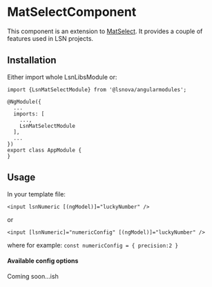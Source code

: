 # MatSelectComponent

This component is an extension to [MatSelect](https://material.angular.io/components/select/overview).
It provides a couple of features used in LSN projects.

## Installation
Either import whole LsnLibsModule or: 
```
import {LsnMatSelectModule} from '@lsnova/angularmodules';

@NgModule({
  ...
  imports: [
    ...,
    LsnMatSelectModule
  ],
  ...
})
export class AppModule {
}
```

## Usage
In your template file:

`<input lsnNumeric [(ngModel)]="luckyNumber" />`

or

`<input [lsnNumeric]="numericConfig" [(ngModel)]="luckyNumber" />`

where for example: `const numericConfig = { precision:2 }`

#### Available config options
Coming soon...ish
